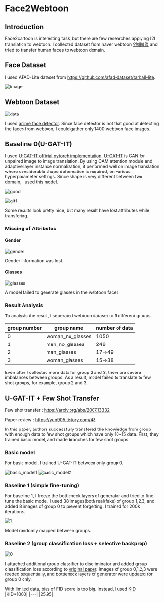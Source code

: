 # Face2Webtoon

## Introduction
Face2cartoon is interesting task, but there are few researches applying I2I translation to webtoon. I collected dataset from naver webtoon [연애혁명](https://comic.naver.com/webtoon/list.nhn?titleId=570503) and tried to transfer human faces to webtoon domain. 

## Face Dataset
I used AFAD-Lite dataset from https://github.com/afad-dataset/tarball-lite. 

![image](https://user-images.githubusercontent.com/71681194/104359465-08031b80-5553-11eb-97a3-526a800ee411.png)

## Webtoon Dataset

![data](https://user-images.githubusercontent.com/71681194/104342339-1266ea80-553e-11eb-9e4f-8cd7cbaef418.JPG)


I used [anime face detector](https://github.com/nagadomi/lbpcascade_animeface). Since face detector is not that good at detecting the faces from webtoon, I could gather only 1400 webtoon face images.

## Baseline 0(U-GAT-IT)
I used [U-GAT-IT official pytorch implementation](https://github.com/znxlwm/UGATIT-pytorch).
[U-GAT-IT](https://arxiv.org/abs/1907.10830) is GAN for unpaired image to image translation. By using CAM attention module and adaptive layer instance normalization, it performed well on image translation where considerable shape deformation is required, on various hyperparameter settings. Since shape is very different between two domain, I used this model. 




![good](https://user-images.githubusercontent.com/71681194/104342049-c61baa80-553d-11eb-9c58-d2d02a5c01aa.jpg)

![gif1](https://user-images.githubusercontent.com/71681194/104342061-c9169b00-553d-11eb-98b1-028c60b513f0.gif)



Some results look pretty nice, but many result have lost attributes while transfering.

### Missing of Attributes

#### Gender

![gender](https://user-images.githubusercontent.com/71681194/104342136-db90d480-553d-11eb-9f47-939e1f7e1b0d.jpg)

Gender information was lost.

#### Glasses

![glasses](https://user-images.githubusercontent.com/71681194/104342163-e0ee1f00-553d-11eb-9aec-6c7c7aae64b1.jpg)

A model failed to generate glasses in the webtoon faces.

### Result Analysis

To analysis the result, I seperated webtoon dataset to 5 different groups.

|group number|group name|number of data|
|---|---|---|
|0|woman_no_glasses|1050|
|1|man_no_glasses|249|
|2|man_glasses|17->49|
|3|woman_glasses|15->38|

Even after I collected more data for group 2 and 3, there are severe imbalances between groups. As a result, model failed to translate to few shot groups, for example, group 2 and 3.



## U-GAT-IT + Few Shot Transfer

Few shot transfer : https://arxiv.org/abs/2007.13332

Paper review : https://yun905.tistory.com/48

In this paper, authors successfully transfered the knowledge from group with enough data to few shot groups which have only 10~15 data. First, they trained basic model, and made branches for few shot groups.

### Basic model
For basic model, I trained U-GAT-IT between only group 0.

![basic_model1](https://user-images.githubusercontent.com/71681194/105211139-4326cf80-5b8f-11eb-921d-e0b8761a66ad.jpg)
![basic_model2](https://user-images.githubusercontent.com/71681194/105211143-43bf6600-5b8f-11eb-86d0-8ff37817a003.jpg)

### Baseline 1 (simple fine-tuning)
For baseline 1, I freeze the bottleneck layers of generator and tried to fine-tune the basic model. I used 38 images(both real/fake) of group 1,2,3, and added 8 images of group 0 to prevent forgetting. I trained for 200k iterations.

![1](https://user-images.githubusercontent.com/71681194/105213333-ed9ff200-5b91-11eb-96c7-a6d46a272d9f.jpg)

Model randomly mapped between groups.

### Baseline 2 (group classification loss + selective backprop)

![0](https://user-images.githubusercontent.com/71681194/106051720-2c9eec00-612c-11eb-8c73-7c8deba76e1d.jpg)

I attached additional group classifier to discriminator and added group classification loss according to [original paper](https://arxiv.org/abs/2007.13332). Images of group 0,1,2,3 were feeded sequentially, and bottleneck layers of generator were updated for group 0 only.

With limited data, bias of FID score is too big. Instead, I used [KID](https://github.com/abdulfatir/gan-metrics-pytorch)
|KID*1000|
|---|
|25.95|
